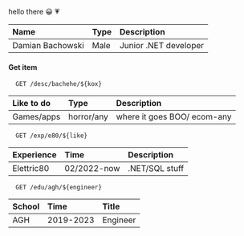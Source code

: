 hello there &#128512; &#128151;

| Name             |  Type  |     Description       |
| :----------------|:-------| :---------------------|
| Damian Bachowski |  Male  | Junior .NET developer |

#### Get item

```https
  GET /desc/bachehe/${kox}
```

|  Like to do  |   Type     |        Description         |
| :--------    | :-------   | :------------------------- |
| Games/apps   | horror/any | where it goes BOO/ ecom-any|

```https
  GET /exp/e80/${like}
```
|  Experience |     Time     |   Description   |
| :--------   | :----------- | :---------------|
|  Elettric80 |  02/2022-now |  .NET/SQL stuff |

```https
  GET /edu/agh/${engineer}
```
|  School |   Time       |   Title   |
| :------ | :-------     | :---------|
|  AGH    |  2019-2023   |  Engineer |
